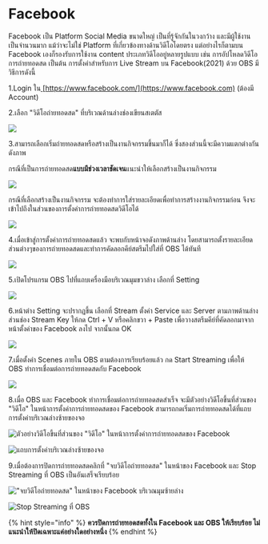 # Facebook

Facebook เป็น Platform Social Media ขนาดใหญ่ เป็นที่รู้จักกันในวงกว้าง และมีผู้ใช้งานเป็นจำนวนมาก แม้ว่าจะไม่ใช่ Platform ที่เกี่ยวข้องทางด้านวิดีโอโดยตรง แต่อย่างไรก็ตามบน Facebook เองก็รองรับการใช้งาน content ประเภทวิดีโออยู่หลายรูปแบบ เช่น การอัปโหลดวิดีโอ การถ่ายทอดสด เป็นต้น การตั้งค่าสำหรับการ Live Stream บน Facebook(2021) ด้วย OBS มีวิธีการดังนี้

1.Login ใน[ ](https://www.facebook.com)[https://www.facebook.com/](https://www.facebook.com) (ต้องมี Account)

2.เลือก "วิดีโอถ่ายทอดสด" ที่บริเวณด้านล่างช่องเขียนสเตตัส

![](<../.gitbook/assets/image (204) (1).png>)

3.สามารถเลือกเริ่มถ่ายทอดสดหรือสร้างเป็นงานกิจกรรมขึ้นมาก็ได้ ซึ่งสองส่วนนี้จะมีความแตกต่างกันดังภาพ

กรณีที่เป็นการถ่ายทอดสด**แบบมีช่วงเวลาชัดเจน**แนะนำให้เลือกสร้างเป็นงานกิจกรรม

![](<../.gitbook/assets/image (199) (1) (1).png>)

กรณีที่เลือกสร้างเป็นงานกิจกรรม จะต้องทำการใส่รายละเอียดเพื่อทำการสร้างงานกิจกรรมก่อน จึงจะเข้าไปถึงในส่วนของการตั้งค่าการถ่ายทอดสดวิดีโอได้

![](<../.gitbook/assets/image (198) (1).png>)

4.เมื่อเข้าสู่การตั้งค่าการถ่ายทอดสดแล้ว จะพบกับหน้าจอดังภาพด้านล่าง โดยสามารถตั้งรายละเอียดส่วนต่างๆของการถ่ายทอดสดและทำการคัดลอกคีย์สตรีมไปใส่ที่ OBS ได้ทันที

![](<../.gitbook/assets/image (203).png>)

5.เปิดโปรแกรม OBS ไปที่แถบเครื่องมือบริเวณมุมขวาล่าง เลือกที่ Setting

![](<../.gitbook/assets/image (200).png>)

6.หน้าต่าง Setting จะปรากฏขึ้น เลือกที่ Stream ตั้งค่า Service และ Server ตามภาพด้านล่าง ส่วนช่อง Stream Key ให้กด Ctrl + V หรือคลิกขวา + Paste เพื่อวางสตรีมคีย์ที่คัดลอกมาจากหน้าตั้งค่าของ Facebook ลงไป จากนั้นกด OK

![](<../.gitbook/assets/image (197) (1).png>)

7.เมื่อตั้งค่า Scenes ภายใน OBS ตามต้องการเรียบร้อยแล้ว กด Start Streaming เพื่อให้ OBS ทำการเชื่อมต่อการถ่ายทอดสดกับ Facebook

![](<../.gitbook/assets/image (195).png>)

8.เมื่อ OBS และ Facebook ทำการเชื่อมต่อการถ่ายทอดสดสำเร็จ จะมีตัวอย่างวิดีโอขึ้นที่ส่วนของ "วิดีโอ" ในหน้าการตั้งค่าการถ่ายทอดสดของ Facebook สามารถกดเริ่มการถ่ายทอดสดได้ที่แถบการตั้งค่าบริเวณล่างซ้ายของจอ

![ตัวอย่างวิดีโอขึ้นที่ส่วนของ "วิดีโอ" ในหน้าการตั้งค่าการถ่ายทอดสดของ Facebook](<../.gitbook/assets/image (205) (1).png>)

![แถบการตั้งค่าบริเวณล่างซ้ายของจอ](<../.gitbook/assets/image (202).png>)

9.เมื่อต้องการปิดการถ่ายทอดสดคลิกที่ "จบวิดีโอถ่ายทอดสด" ในหน้าของ Facebook และ Stop Streaming ที่ OBS เป็นอันเสร็จเรียบร้อย

!["จบวิดีโอถ่ายทอดสด" ในหน้าของ Facebook บริเวณมุมซ้ายล่าง](<../.gitbook/assets/image (201).png>)

![Stop Streaming ที่ OBS](<../.gitbook/assets/image (196) (1) (1).png>)

{% hint style="info" %}
**ควรปิดการถ่ายทอดสดทั้งใน Facebook และ OBS ให้เรียบร้อย ไม่แนะนำให้ปิดเฉพาะแค่อย่างใดอย่างหนึ่ง**
{% endhint %}

